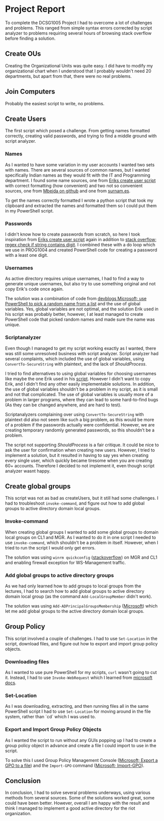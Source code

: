 # Project Report

To complete the DCSG1005 Project I had to overcome a lot of challenges and problems. This ranged from simple syntax errors corrected by script analyzer to problems requiring several hours of browsing stack overflow before finding a solution.



## Create OUs

Creating the Organizational Units was quite easy. I did have to modify my organizational chart when I understood that I probably wouldn't need 20 departments, but apart from that, there were no real problems. 



## Join Computers

Probably the easiest script to write, no problems. 



## Create Users

The first script which posed a challenge. From getting names formatted correctly, creating valid passwords, and trying to find a middle ground with script analyzer. 

### Names
As I wanted to have some variation in my user accounts I wanted two sets with names. There are several sources of common names, but I wanted specifically Indian names as they would fit with the IT and Programming department. I found some name sources, one from [Eriks create user script](https://gitlab.com/erikhje/heat-mono/-/blob/master/scripts/CreateUserCSV.ps1) with correct formatting (how convenient) and two not so convenient sources, one from 
[Mbejda on github](https://gist.github.com/mbejda/7f86ca901fe41bc14a63/) and one from [surnam.es](https://surnam.es/india). 

To get the names correctly formatted I wrote a python script that took my clipboard and extracted the names and formatted them so I could put them in my PowerShell script. 

### Passwords 
I didn't know how to create passwords from scratch, so here I took inspiration from [Eriks create user script](https://gitlab.com/erikhje/heat-mono/-/blob/master/scripts/CreateUserCSV.ps1) again in addition to [stack overflow; regex check if string contains digit](https://stackoverflow.com/questions/3180354/regex-check-if-string-contains-at-least-one-digit). I combined these with a do loop which we use in PROG1004 and created PowerShell code for creating a password with a least one digit. 

### Usernames
As active directory requires unique usernames, I had to find a way to generate unique usernames, but also try to use something original and not copy Erik's code once again. 

The solution was a combination of code from [devblogs Microsoft; use PowerShell to pick a random name from a list](https://devblogs.microsoft.com/scripting/powertip-use-powershell-to-pick-a-random-name-from-a-list/) and the use of global variables. Yes, global variables are not optimal, and the solution Erik used in his script was probably better, however, I at least managed to create PowerShell code that picked random names and made sure the name was unique. 

### Scriptanalyzer
Even though I managed to get my script working exactly as I wanted, there was still some unresolved business with script analyzer. Script analyzer had several complaints, which included the use of global variables, using `ConvertTo-SecureString` with plaintext, and the lack of *ShouldProcess*. 

I tried to find alternatives to using global variables for choosing usernames like maybe the one Erik used in his [script](https://gitlab.com/erikhje/heat-mono/-/blob/master/scripts/CreateUserCSV.ps1). However I didn't want to copy Erik, and I didn't find any other easily implementable solutions. In addition, the use of global variables shouldn’t be a problem in my script, as it is small and not that complicated. The use of global variables is usually more of a problem in larger programs, where they can lead to some hard-to-find bugs (As they can be changed anywhere, and are hard to test). 

Scriptanalyzers complaining over using `ConvertTo-SecureString` with plaintext did also not seem like such a big problem, as this would be more of a problem if the passwords actually were confidential. However, we are creating temporary randomly generated passwords, so this shouldn’t be a problem. 

The script not supporting *ShouldProcess* is a fair critique. It could be nice to ask the user for confirmation when creating new users. However, I tried to implement a solution, but it resulted in having to say yes when creating every single user, which quickly became tiresome when you are creating 60+ accounts. Therefore I decided to not implement it, even though script analyzer wasnt happy.  
 


## Create global groups

This script was not as bad as createUsers, but it still had some challenges.  I had to troubleshoot `invoke-command`, and figure out how to add global groups to active directory domain local groups. 

### Invoke-command
When creating global groups I wanted to add some global groups to domain local groups on CL1 and MGR. As I wanted to do it in one script I needed to use `invoke-command`, which shouldn't be a problem in itself. However, when I tried to run the script I would only get errors. 

The solution was using `winrm quickconfig` ([stackoverflow](https://stackoverflow.com/questions/18235513/invoke-command-fails-until-i-run-winrm-quickconfig-on-remote-server)) on MGR and CL1 and enabling firewall exception for WS-Management traffic. 

### Add global groups to active directory groups
As we had only learned how to add groups to local groups from the lectures, I had to search how to add global groups to active directory domain local group (as the command `Add-LocalGroupMember` didn't work). 

The solution was using `Add-ADPrincipalGroupsMembership` ([Microsoft](https://docs.microsoft.com/en-us/powershell/module/activedirectory/add-adprincipalgroupmembership?view=windowsserver2022-ps)) which let me add global groups to the active directory domain local groups. 



## Group Policy

This script involved a couple of challenges. I had to use `Set-Location` in the script, download files, and figure out how to export and import group policy objects.

### Downloading files
As I wanted to use pure PowerShell for my scripts, `curl` wasn't going to cut it. Instead, I had to use `Invoke-WebRequest` which I learned from [microsoft docs](https://docs.microsoft.com/en-us/powershell/module/microsoft.powershell.utility/invoke-webrequest?view=powershell-7.2). 

### Set-Location
As I was downloading, extracting, and then running files all in the same PowerShell script I had to use `Set-Location` for moving around in the file system, rather than ´cd´ which I was used to.  

### Export and Import Group Policy Objects
As I wanted the script to run without any GUIs popping up I had to create a group policy object in advance and create a file I could import to use in the script.

To solve this I used Group Policy Management Console ([Microsoft; Export a GPO to a file](https://docs.microsoft.com/en-us/microsoft-desktop-optimization-pack/agpm/export-a-gpo-to-a-file#:~:text=To%20export%20a%20GPO%20to,and%20then%20click%20Export%20to.)) and the `Import-GPO` command ([Microsoft; Import-GPO](https://docs.microsoft.com/en-us/powershell/module/grouppolicy/import-gpo?view=windowsserver2022-ps)). 



## Conclusion

In conclusion, I had to solve several problems underways, using various methods from several sources. Some of the solutions worked great, some could have been better. However, overall I am happy with the result and think I managed to implement a good active directory for the riot organization. 


